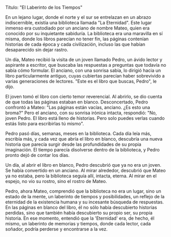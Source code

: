 Título: "El Laberinto de los Tiempos"

En un lejano lugar, donde el norte y el sur se entrelazan en un abrazo indiscernible, existía una biblioteca llamada "La Eternidad". Este lugar inmenso era custodiado por un anciano de nombre Mateo, quien era conocido por su inquietante sabiduría. La biblioteca era una maravilla en sí misma, donde los libros parecían no tener fin, las páginas contenían historias de cada época y cada civilización, incluso las que habían desaparecido sin dejar rastro.

Un día, Mateo recibió la visita de un joven llamado Pedro, un ávido lector y aspirante a escritor, que buscaba las respuestas a preguntas que todavía no sabía cómo formular. El anciano, con una sonrisa sabia, lo dirigió hacia un libro particularmente antiguo, cuyas cubiertas parecían haber sobrevivido a varias generaciones de lectores. "Este es el libro que buscas, Pedro", le dijo.

El joven tomó el libro con cierto temor reverencial. Al abrirlo, se dio cuenta de que todas las páginas estaban en blanco. Desconcertado, Pedro confrontó a Mateo: "Las páginas están vacías, anciano. ¿Es esto una broma?" Pero el anciano, con su sonrisa irónica intacta, respondió: "No, joven Pedro. El libro está lleno de historias. Pero solo puedes verlas cuando estás listo para escribirlas tú mismo".

Pedro pasó días, semanas, meses en la biblioteca. Cada día leía más, escribía más, y cada vez que abría el libro en blanco, descubría una nueva historia que parecía surgir desde las profundidades de su propia imaginación. El tiempo parecía disolverse dentro de la biblioteca, y Pedro pronto dejó de contar los días.

Un día, al abrir el libro en blanco, Pedro descubrió que ya no era un joven. Se había convertido en un anciano. Al mirar alrededor, descubrió que Mateo ya no estaba, pero la biblioteca seguía allí, intacta, eterna. Al mirar en el espejo, no vio su rostro, sino el rostro de Mateo.

Pedro, ahora Mateo, comprendió que la biblioteca no era un lugar, sino un estado de la mente, un laberinto de tiempos y posibilidades, un reflejo de la eternidad de la existencia humana y su incesante búsqueda de respuestas. En las páginas en blanco del libro, él no sólo había descubierto historias perdidas, sino que también había descubierto su propio ser, su propia historia. En ese momento, entendió que la 'Eternidad' era, de hecho, él mismo, un laberinto de memorias y tiempos, donde cada lector, cada soñador, podría perderse y encontrarse a la vez.